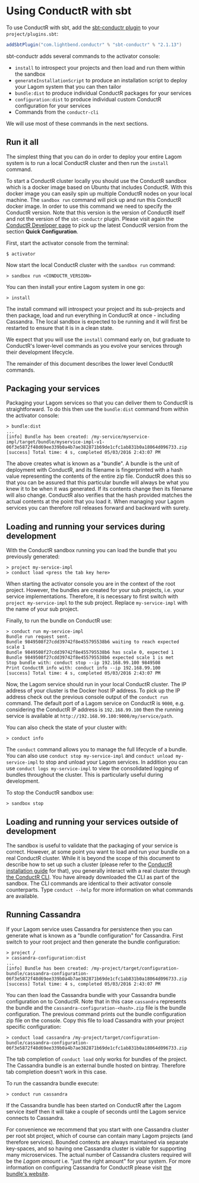 # Using ConductR with sbt

To use ConductR with sbt, add the [sbt-conductr plugin](https://github.com/typesafehub/sbt-conductr) to your `project/plugins.sbt`:

```scala
addSbtPlugin("com.lightbend.conductr" % "sbt-conductr" % "2.1.13")
```

sbt-conductr adds several commands to the activator console:

* `install` to introspect your projects and then load and run them within the sandbox
* `generateInstallationScript` to produce an installation script to deploy your Lagom system that you can then tailor
* `bundle:dist` to produce individual ConductR packages for your services
* `configuration:dist` to produce individual custom ConductR configuration for your services
* Commands from the `conductr-cli`

We will use most of these commands in the next sections.

## Run it all

The simplest thing that you can do in order to deploy your entire Lagom system is to run a local ConductR cluster and then run the `install` command.

To start a ConductR cluster locally you should use the ConductR sandbox which is a docker image based on Ubuntu that includes ConductR. With this docker image you can easily spin up multiple ConductR nodes on your local machine. The `sandbox run` command will pick up and run this ConductR docker image. In order to use this command we need to specify the ConductR version. Note that this version is the version of ConductR itself and not the version of the `sbt-conductr` plugin. Please visit again the [ConductR Developer page](https://www.lightbend.com/product/conductr/developer) to pick up the latest ConductR version from the section **Quick Configuration**.

First, start the activator console from the terminal:

```console
$ activator
```

Now start the local ConductR cluster with the `sandbox run` command:

```console
> sandbox run <CONDUCTR_VERSION>
```

You can then install your entire Lagom system in one go:

```console
> install
```

The install command will introspect your project and its sub-projects and then package, load and run everything in ConductR at once - including Cassandra. The local sandbox is expected to be running and it will first be restarted to ensure that it is in a clean state.

We expect that you will use the `install` command early on, but graduate to ConductR's lower-level commands as you evolve your services through their development lifecycle.

The remainder of this document describes the lower level ConductR commands.

## Packaging your services

Packaging your Lagom services so that you can deliver them to ConductR is straightforward. To do this then use the `bundle:dist` command from within the activator console:

```console
> bundle:dist
...
[info] Bundle has been created: /my-service/myservice-impl/target/bundle/myservice-impl-v1-06f3e5872f48d69ee339b0a4b7ae382871b69de1cfc1ab831b0a18064d096733.zip
[success] Total time: 4 s, completed 05/03/2016 2:43:07 PM
```

The above creates what is known as a "bundle". A bundle is the unit of deployment with ConductR, and its filename is fingerprinted with a hash value representing the contents of the entire zip file. ConductR does this so that you can be assured that this particular bundle will always be what you knew it to be when it was generated. If its contents change then its filename will also change. ConductR also verifies that the hash provided matches the actual contents at the point that you load it. When managing your Lagom services you can therefore roll releases forward and backward with surety.

## Loading and running your services during development

With the ConductR sandbox running you can load the bundle that you previously generated:

```console
> project my-service-impl
> conduct load <press the tab key here>
```

When starting the activator console you are in the context of the root project. However, the bundles are created for your sub projects, i.e. your service implementations. Therefore, it is necessary to first switch with `project my-service-impl` to the sub project. Replace `my-service-impl` with the name of your sub project.

Finally, to run the bundle on ConductR use:

```console
> conduct run my-service-impl
Bundle run request sent.
Bundle 9849508f27cdd39742f8e455795538b6 waiting to reach expected scale 1
Bundle 9849508f27cdd39742f8e455795538b6 has scale 0, expected 1
Bundle 9849508f27cdd39742f8e455795538b6 expected scale 1 is met
Stop bundle with: conduct stop --ip 192.168.99.100 9849508
Print ConductR info with: conduct info --ip 192.168.99.100
[success] Total time: 4 s, completed 05/03/2016 2:43:07 PM
```

Now, the Lagom service should run in your local ConductR cluster. The IP address of your cluster is the Docker host IP address. To pick up the IP address check out the previous console output of the `conduct run` command. The default port of a Lagom service on ConductR is `9000`, e.g. considering the ConductR IP address is `192.168.99.100` then the running service is available at `http://192.168.99.100:9000/my/service/path`.

You can also check the state of your cluster with:

```console
> conduct info
```

The `conduct` command allows you to manage the full lifecycle of a bundle. You can also use `conduct stop my-service-impl` and `conduct unload my-service-impl` to stop and unload your Lagom services. In addition you can use `conduct logs my-service-impl` to view the consolidated logging of bundles throughout the cluster. This is particularly useful during development.

To stop the ConductR sandbox use:

```console
> sandbox stop
```

## Loading and running your services outside of development

The sandbox is useful to validate that the packaging of your service is correct. However, at some point you want to load and run your bundle on a real ConductR cluster. While it is beyond the scope of this document to describe how to set up such a cluster (please refer to the [ConductR installation guide](https://conductr.lightbend.com/docs/1.1.x/Install) for that), you generally interact with a real cluster through [the ConductR CLI](https://github.com/typesafehub/conductr-cli#command-line-interface-cli-for-typesafe-conductr). You have already downloaded the CLI as part of the sandbox. The CLI commands are identical to their activator console counterparts. Type `conduct --help` for more information on what commands are available.

## Running Cassandra

If your Lagom service uses Cassandra for persistence then you can generate what is known as a "bundle configuration" for Cassandra. First switch to your root project and then generate the bundle configuration:

```console
> project /
> cassandra-configuration:dist
...
[info] Bundle has been created: /my-project/target/configuration-bundle/cassandra-configuration-06f3e5872f48d69ee339b0a4b7ae382871b69de1cfc1ab831b0a18064d096733.zip
[success] Total time: 4 s, completed 05/03/2016 2:43:07 PM
```

You can then load the Cassandra bundle with your Cassandra bundle configuration on to ConductR. Note that in this case `cassandra` represents the bundle and the `cassandra-configuration-<hash>.zip` file is the bundle configuration. The previous command prints out the bundle configuration zip file on the console. Copy this file to load Cassandra with your project specific configuration:

```console
> conduct load cassandra /my-project/target/configuration-bundle/cassandra-configuration-06f3e5872f48d69ee339b0a4b7ae382871b69de1cfc1ab831b0a18064d096733.zip
```

The tab completion of `conduct load` only works for bundles of the project. The Cassandra bundle is an external bundle hosted on bintray. Therefore tab completion doesn't work in this case.

To run the cassandra bundle execute:

```
> conduct run cassandra
```

If the Cassandra bundle has been started on ConductR after the Lagom service itself then it will take a couple of seconds until the Lagom service connects to Cassandra.

For convenience we recommend that you start with one Cassandra cluster per root sbt project, which of course can contain many Lagom projects (and therefore services). Bounded contexts are always maintained via separate key-spaces, and so having one Cassandra cluster is viable for supporting many microservices. The actual number of Cassandra clusters required will be the _Lagom amount_ i.e. "just the right amount" for your system. For more information on configuring Cassandra for ConductR please visit [the bundle's website](https://github.com/typesafehub/conductr-cassandra#conductr-cassandra).
